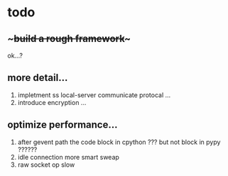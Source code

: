 # todo
## ~~~build a rough framework~~~
ok...?

## more detail...
1. impletment ss local-server communicate protocal ...
2. introduce encryption ...


## optimize performance...

1. after gevent path the code block in cpython ??? but not block in pypy ??????
2. idle connection more smart sweap
3. raw socket op slow

